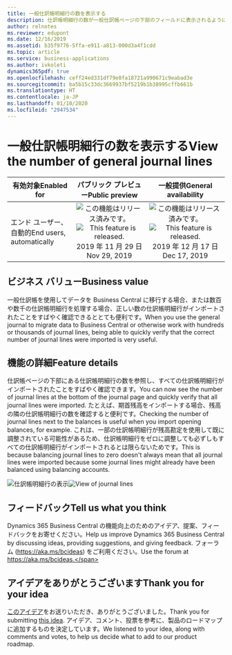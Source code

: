 ```yaml
---
title: 一般仕訳帳明細行の数を表示する
description: 仕訳帳明細行の数が一般仕訳帳ページの下部のフィールドに表示されるようになりました。
author: relnotes
ms.reviewer: edupont
ms.date: 12/16/2019
ms.assetid: b35f9776-5ffa-e911-a813-000d3a4f1cdd
ms.topic: article
ms.service: business-applications
ms.author: ivkoleti
dynamics365pdf: true
ms.openlocfilehash: ceff24ed331df79e0fa18721a990671c9eabad3e
ms.sourcegitcommit: ba5b15c33dc3669937bf5219b1b38995cffb661b
ms.translationtype: HT
ms.contentlocale: ja-JP
ms.lasthandoff: 01/10/2020
ms.locfileid: "2947534"
---
```

# <a name="view-the-number-of-general-journal-lines"></a><span data-ttu-id="34bcb-103">一般仕訳帳明細行の数を表示する</span><span class="sxs-lookup"><span data-stu-id="34bcb-103">View the number of general journal lines</span></span>


| <span data-ttu-id="34bcb-104">有効対象</span><span class="sxs-lookup"><span data-stu-id="34bcb-104">Enabled for</span></span>    |  <span data-ttu-id="34bcb-105">パブリック プレビュー</span><span class="sxs-lookup"><span data-stu-id="34bcb-105">Public preview</span></span> | <span data-ttu-id="34bcb-106">一般提供</span><span class="sxs-lookup"><span data-stu-id="34bcb-106">General availability</span></span> | 
| ---------- | :----------: |:----------: |
|<span data-ttu-id="34bcb-107">エンド ユーザー、自動的</span><span class="sxs-lookup"><span data-stu-id="34bcb-107">End users, automatically</span></span>|<span data-ttu-id="34bcb-108">![この機能はリリース済みです。](/dynamics365-release-plan/media/green-checkmark.png "この機能はリリース済みです。")</span><span class="sxs-lookup"><span data-stu-id="34bcb-108">![This feature is released.](/dynamics365-release-plan/media/green-checkmark.png "This feature is released.")</span></span> <span data-ttu-id="34bcb-109">2019 年 11 月 29 日</span><span class="sxs-lookup"><span data-stu-id="34bcb-109">Nov 29, 2019</span></span>| <span data-ttu-id="34bcb-110">![この機能はリリース済みです。](/dynamics365-release-plan/media/green-checkmark.png "この機能はリリース済みです。")</span><span class="sxs-lookup"><span data-stu-id="34bcb-110">![This feature is released.](/dynamics365-release-plan/media/green-checkmark.png "This feature is released.")</span></span> <span data-ttu-id="34bcb-111">2019 年 12 月 17 日</span><span class="sxs-lookup"><span data-stu-id="34bcb-111">Dec 17, 2019</span></span>|


## <a name="business-value"></a><span data-ttu-id="34bcb-112">ビジネス バリュー</span><span class="sxs-lookup"><span data-stu-id="34bcb-112">Business value</span></span>
<!-- bv start -->
<span data-ttu-id="34bcb-113">一般仕訳帳を使用してデータを Business Central に移行する場合、または数百や数千の仕訳帳明細行を処理する場合、正しい数の仕訳帳明細行がインポートされたことをすばやく確認できるととても便利です。</span><span class="sxs-lookup"><span data-stu-id="34bcb-113">When you use the general journal to migrate data to Business Central or otherwise work with hundreds or thousands of journal lines, being able to quickly verify that the correct number of journal lines were imported is very useful.</span></span>
<!-- bv end -->



## <a name="feature-details"></a><span data-ttu-id="34bcb-114">機能の詳細</span><span class="sxs-lookup"><span data-stu-id="34bcb-114">Feature details</span></span>
<!--feature detail start -->
<span data-ttu-id="34bcb-115">仕訳帳ページの下部にある仕訳帳明細行の数を参照し、すべての仕訳帳明細行がインポートされたことをすばやく確認できます。</span><span class="sxs-lookup"><span data-stu-id="34bcb-115">You can now see the number of journal lines at the bottom of the journal page and quickly verify that all journal lines were imported.</span></span> <span data-ttu-id="34bcb-116">たとえば、期首残高をインポートする場合、残高の隣の仕訳帳明細行の数を確認すると便利です。</span><span class="sxs-lookup"><span data-stu-id="34bcb-116">Checking the number of journal lines next to the balances is useful when you import opening balances, for example.</span></span> <span data-ttu-id="34bcb-117">これは、一部の仕訳帳明細行が残高勘定を使用して既に調整されている可能性があるため、仕訳帳明細行をゼロに調整しても必ずしもすべての仕訳帳明細行がインポートされるとは限らないためです。</span><span class="sxs-lookup"><span data-stu-id="34bcb-117">This is because balancing journal lines to zero doesn't always mean that all journal lines were imported because some journal lines might already have been balanced using balancing accounts.</span></span>



<span data-ttu-id="34bcb-118">![仕訳帳明細行の表示](media/view-gen-journal-no-lines.png "仕訳帳明細行の表示")</span><span class="sxs-lookup"><span data-stu-id="34bcb-118">![View of journal lines](media/view-gen-journal-no-lines.png "View of journal lines")</span></span>
<!--feature detail end -->






## <a name="tell-us-what-you-think"></a><span data-ttu-id="34bcb-119">フィードバック</span><span class="sxs-lookup"><span data-stu-id="34bcb-119">Tell us what you think</span></span>
<span data-ttu-id="34bcb-120">Dynamics 365 Business Central の機能向上のためのアイデア、提案、フィードバックをお寄せください。</span><span class="sxs-lookup"><span data-stu-id="34bcb-120">Help us improve Dynamics 365 Business Central by discussing ideas, providing suggestions, and giving feedback.</span></span> <span data-ttu-id="34bcb-121">フォーラム (https://aka.ms/bcideas) をご利用ください。</span><span class="sxs-lookup"><span data-stu-id="34bcb-121">Use the forum at https://aka.ms/bcideas.</span></span>



## <a name="thank-you-for-your-idea"></a><span data-ttu-id="34bcb-122">アイデアをありがとうございます</span><span class="sxs-lookup"><span data-stu-id="34bcb-122">Thank you for your idea</span></span>
<span data-ttu-id="34bcb-123">[このアイデア](https://experience.dynamics.com/ideas/idea/?ideaid=79938649-d048-e911-867a-0003ff68934c)をお送りいただき、ありがとうございました。</span><span class="sxs-lookup"><span data-stu-id="34bcb-123">Thank you for submitting [this idea](https://experience.dynamics.com/ideas/idea/?ideaid=79938649-d048-e911-867a-0003ff68934c).</span></span> <span data-ttu-id="34bcb-124">アイデア、コメント、投票を参考に、製品のロードマップに追加するものを決定しています。</span><span class="sxs-lookup"><span data-stu-id="34bcb-124">We listened to your idea, along with comments and votes, to help us decide what to add to our product roadmap.</span></span>
